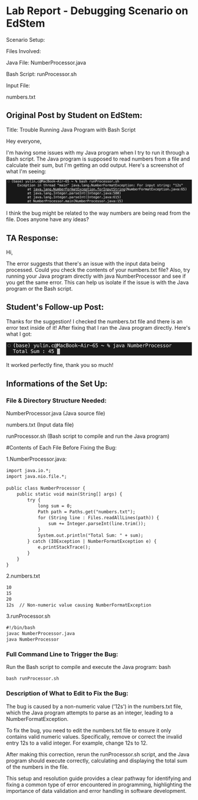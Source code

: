 # Lab Report - Debugging Scenario on EdStem

Scenario Setup:

Files Involved:

Java File:  NumberProcessor.java

Bash Script:  runProcessor.sh

Input File: 

numbers.txt


## Original Post by Student on EdStem:

Title: Trouble Running Java Program with Bash Script

Hey everyone,

I'm having some issues with my Java program when I try to run it through a Bash script. The Java program is supposed to read numbers from a file and calculate their sum, but I'm getting an odd output. Here's a screenshot of what I'm seeing:

![Image](error.png)

I think the bug might be related to the way numbers are being read from the file. Does anyone have any ideas?

## TA Response:

Hi,

The error suggests that there's an issue with the input data being processed. Could you check the contents of your numbers.txt file? Also, try running your Java program directly with java NumberProcessor and see if you get the same error. This can help us isolate if the issue is with the Java program or the Bash script.

## Student's Follow-up Post:

Thanks for the suggestion! I checked the numbers.txt file and there is an error text inside of it! After fixing that I ran the Java program directly. Here's what I got:

![Image](work.png)

It worked perfectly fine, thank you so much!

## Informations of the Set Up:

### File & Directory Structure Needed:
NumberProcessor.java (Java source file)

numbers.txt (Input data file)

runProcessor.sh (Bash script to compile and run the Java program)

#Contents of Each File Before Fixing the Bug:

1.NumberProcessor.java:

```
import java.io.*;
import java.nio.file.*;

public class NumberProcessor {
    public static void main(String[] args) {
        try {
            long sum = 0;
            Path path = Paths.get("numbers.txt");
            for (String line : Files.readAllLines(path)) {
                sum += Integer.parseInt(line.trim());
            }
            System.out.println("Total Sum: " + sum);
        } catch (IOException | NumberFormatException e) {
            e.printStackTrace();
        }
    }
}
```
2.numbers.txt

```
10
15
20
12s  // Non-numeric value causing NumberFormatException
```

3.runProcessor.sh

```
#!/bin/bash
javac NumberProcessor.java
java NumberProcessor
```

### Full Command Line to Trigger the Bug:

Run the Bash script to compile and execute the Java program:
bash

```
bash runProcessor.sh
```

### Description of What to Edit to Fix the Bug:

The bug is caused by a non-numeric value ('12s') in the numbers.txt file, which the Java program attempts to parse as an integer, leading to a NumberFormatException.

To fix the bug, you need to edit the numbers.txt file to ensure it only contains valid numeric values. Specifically, remove or correct the invalid entry 12s to a valid integer. For example, change 12s to 12.

After making this correction, rerun the runProcessor.sh script, and the Java program should execute correctly, calculating and displaying the total sum of the numbers in the file.

This setup and resolution guide provides a clear pathway for identifying and fixing a common type of error encountered in programming, highlighting the importance of data validation and error handling in software development.

